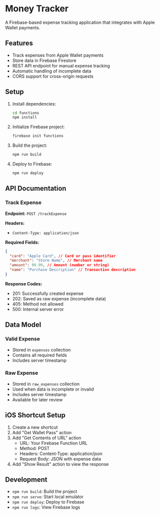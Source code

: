 # Money Tracker

A Firebase-based expense tracking application that integrates with Apple Wallet payments.

## Features

- Track expenses from Apple Wallet payments
- Store data in Firebase Firestore
- REST API endpoint for manual expense tracking
- Automatic handling of incomplete data
- CORS support for cross-origin requests

## Setup

1. Install dependencies:

   ```bash
   cd functions
   npm install
   ```

2. Initialize Firebase project:

   ```bash
   firebase init functions
   ```

3. Build the project:

   ```bash
   npm run build
   ```

4. Deploy to Firebase:
   ```bash
   npm run deploy
   ```

## API Documentation

### Track Expense

**Endpoint:** `POST /trackExpense`

**Headers:**

- `Content-Type: application/json`

**Required Fields:**

```json
{
  "card": "Apple Card", // Card or pass identifier
  "merchant": "Store Name", // Merchant name
  "amount": 99.99, // Amount (number or string)
  "name": "Purchase Description" // Transaction description
}
```

**Response Codes:**

- 201: Successfully created expense
- 202: Saved as raw expense (incomplete data)
- 405: Method not allowed
- 500: Internal server error

## Data Model

### Valid Expense

- Stored in `expenses` collection
- Contains all required fields
- Includes server timestamp

### Raw Expense

- Stored in `raw_expenses` collection
- Used when data is incomplete or invalid
- Includes server timestamp
- Available for later review

## iOS Shortcut Setup

1. Create a new shortcut
2. Add "Get Wallet Pass" action
3. Add "Get Contents of URL" action
   - URL: Your Firebase Function URL
   - Method: POST
   - Headers: Content-Type: application/json
   - Request Body: JSON with expense data
4. Add "Show Result" action to view the response

## Development

- `npm run build`: Build the project
- `npm run serve`: Start local emulator
- `npm run deploy`: Deploy to Firebase
- `npm run logs`: View Firebase logs
